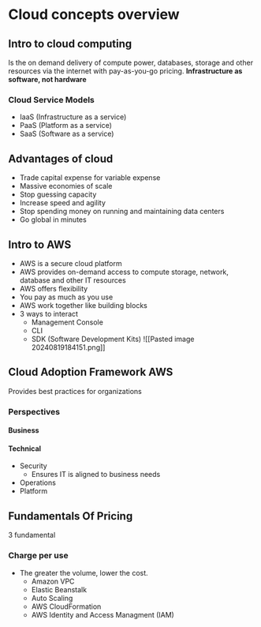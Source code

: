 # Cloud concepts overview
## Intro to cloud computing
Is the on demand delivery of compute power, databases, storage and other resources via the internet with pay-as-you-go pricing. **Infrastructure as software, not hardware**
### Cloud Service Models
- IaaS (Infrastructure as a service)
- PaaS (Platform as a service)
- SaaS (Software as a service)
## Advantages of cloud
- Trade capital expense for variable expense
- Massive economies of scale
- Stop guessing capacity
- Increase speed and agility
- Stop spending money on running and maintaining data centers
- Go global in minutes
## Intro to AWS
- AWS is a secure cloud platform
- AWS provides on-demand access to compute storage, network, database and other IT resources
- AWS offers flexibility
- You pay as much as you use
- AWS work together like building blocks
- 3 ways to interact
	- Management Console
	- CLI
	- SDK (Software Development Kits)
![[Pasted image 20240819184151.png]]

## Cloud Adoption Framework AWS
Provides best practices for organizations

### Perspectives
#### Business

#### Technical
- Security
	- Ensures IT is aligned to business needs
- Operations
- Platform

## Fundamentals Of Pricing
3 fundamental

### Charge per use
- The greater the volume, lower the cost.
	- Amazon VPC
	- Elastic Beanstalk
	- Auto Scaling
	- AWS CloudFormation
	- AWS Identity and Access Managment (IAM)